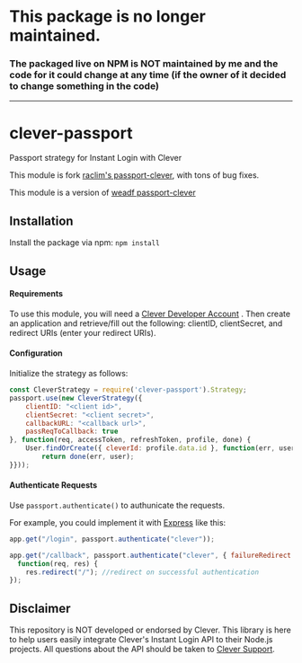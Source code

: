# This package is no longer maintained. 

### The packaged live on NPM is NOT maintained by me and the code for it could change at any time (if the owner of it decided to change something in the code)

---

# clever-passport

Passport strategy for Instant Login with Clever

This module is fork [raclim's passport-clever](https://github.com/milanmdev/passport-clever), with tons of bug fixes.

This module is a version of [weadf passport-clever](https://github.com/Weadf/passport-clever)

## Installation

Install the package via npm: `npm install `

## Usage

#### Requirements

To use this module, you will need a [Clever Developer Account](https://apps.clever.com/signup) . Then create an application and retrieve/fill out the following: clientID, clientSecret, and redirect URIs (enter your redirect URIs).

#### Configuration

Initialize the strategy as follows:

```js
const CleverStrategy = require('clever-passport').Strategy;
passport.use(new CleverStrategy({
    clientID: "<client id>",
    clientSecret: "<client secret>",
    callbackURL: "<callback url>",
    passReqToCallback: true
}, function(req, accessToken, refreshToken, profile, done) {
    User.findOrCreate({ cleverId: profile.data.id }, function(err, user) {
        return done(err, user);
}}));
```

#### Authenticate Requests

Use `passport.authenticate()` to authunicate the requests.

For example, you could implement it with [Express](http://expressjs.com/) like this:

```js
app.get("/login", passport.authenticate("clever"));

app.get("/callback", passport.authenticate("clever", { failureRedirect: "/login" }),
  function(req, res) {
    res.redirect("/"); //redirect on successful authentication
});
```

## Disclaimer

This repository is NOT developed or endorsed by Clever. This library is here to help users easily integrate Clever's Instant Login API to their Node.js projects. All questions about the API should be taken to [Clever Support](https://support.clever.com/hc/s/?language=en_US).
